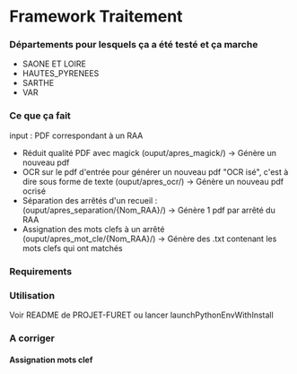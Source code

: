 # Framework Traitement

### Départements pour lesquels ça a été testé et ça marche

- SAONE ET LOIRE
- HAUTES_PYRENEES
- SARTHE
- VAR

### Ce que ça fait

input : PDF correspondant à un RAA 

- Réduit qualité PDF avec magick (ouput/apres_magick/) -> Génère un nouveau pdf
- OCR sur le pdf d'entrée pour générer un nouveau pdf "OCR isé", c'est à dire sous forme de texte (ouput/apres_ocr/) -> Génère un nouveau pdf ocrisé
- Séparation des arrêtés d'un recueil : (ouput/apres_separation/{Nom_RAA}/) -> Génère 1 pdf par arrêté du RAA 
- Assignation des mots clefs à un arrêté (ouput/apres_mot_cle/{Nom_RAA}/) -> Génère des .txt contenant les mots clefs qui ont matchés

### Requirements


### Utilisation

Voir README de PROJET-FURET ou lancer launchPythonEnvWithInstall

### A corriger 

#### Assignation mots clef



